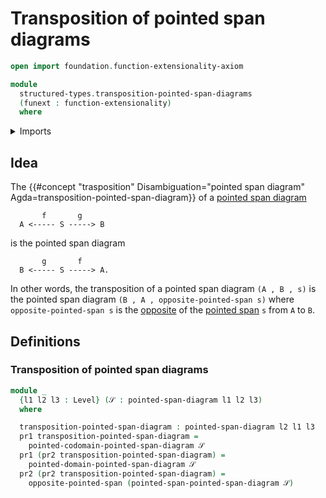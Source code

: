 # Transposition of pointed span diagrams

```agda
open import foundation.function-extensionality-axiom

module
  structured-types.transposition-pointed-span-diagrams
  (funext : function-extensionality)
  where
```

<details><summary>Imports</summary>

```agda
open import foundation.dependent-pair-types
open import foundation.universe-levels

open import structured-types.opposite-pointed-spans funext
open import structured-types.pointed-span-diagrams funext
```

</details>

## Idea

The
{{#concept "trasposition" Disambiguation="pointed span diagram" Agda=transposition-pointed-span-diagram}}
of a [pointed span diagram](structured-types.pointed-span-diagrams.md)

```text
       f       g
  A <----- S -----> B
```

is the pointed span diagram

```text
       g       f
  B <----- S -----> A.
```

In other words, the transposition of a pointed span diagram `(A , B , s)` is the
pointed span diagram `(B , A , opposite-pointed-span s)` where
`opposite-pointed-span s` is the
[opposite](structured-types.opposite-pointed-spans.md) of the
[pointed span](structured-types.pointed-spans.md) `s` from `A` to `B`.

## Definitions

### Transposition of pointed span diagrams

```agda
module _
  {l1 l2 l3 : Level} (𝒮 : pointed-span-diagram l1 l2 l3)
  where

  transposition-pointed-span-diagram : pointed-span-diagram l2 l1 l3
  pr1 transposition-pointed-span-diagram =
    pointed-codomain-pointed-span-diagram 𝒮
  pr1 (pr2 transposition-pointed-span-diagram) =
    pointed-domain-pointed-span-diagram 𝒮
  pr2 (pr2 transposition-pointed-span-diagram) =
    opposite-pointed-span (pointed-span-pointed-span-diagram 𝒮)
```
